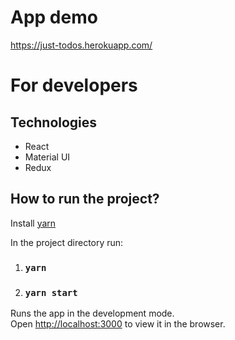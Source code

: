 # App demo
https://just-todos.herokuapp.com/

# For developers

## Technologies
* React
* Material UI
* Redux

## How to run the project?
Install [yarn](https://yarnpkg.com/) 

In the project directory run:
1. ### `yarn`
2. ### `yarn start`

Runs the app in the development mode.<br />
Open [http://localhost:3000](http://localhost:3000) to view it in the browser.
